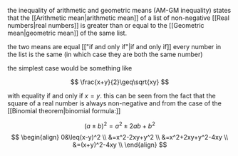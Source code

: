 the inequality of arithmetic and geometric means (AM-GM inequality) states that the [[Arithmetic mean|arithmetic mean]] of a list of non-negative [[Real numbers|real numbers]] is greater than or equal to the [[Geometric mean|geometric mean]] of the same list.

the two means are equal [["if and only if"|if and only if]] every number in the list is the same (in which case they are both the same number)

the simplest case would be something like

$$
\frac{x+y}{2}\geq\sqrt{xy}
$$

with equality if and only if $x=y$. this can be seen from the fact that the square of a real number is always non-negative and from the case of the [[Binomial theorem|binomial formula:]]

$$
(a\pm b)^2=a^2\pm2ab+b^2
$$
$$
\begin{align}
0&\leq(x-y)^2 \\
&=x^2-2xy+y^2 \\
&=x^2+2xy+y^2-4xy \\
&=(x+y)^2-4xy \\
\end{align}
$$